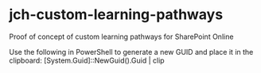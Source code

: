 # jch-custom-learning-pathways
Proof of concept of custom learning pathways for SharePoint Online

Use the following in PowerShell to generate a new GUID and place it in the clipboard:
[System.Guid]::NewGuid().Guid | clip